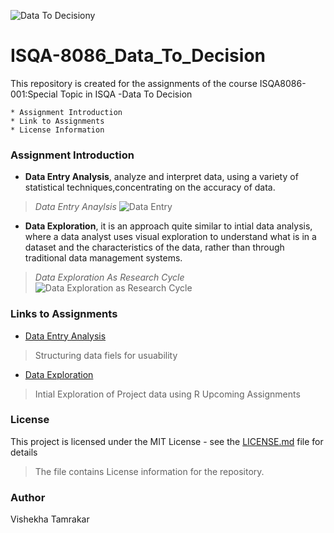 ![Data To Decisiony](https://machinepulse.files.wordpress.com/2014/11/predictive-analytics-in-renewable-technologies-picture.jpg) 
# ISQA-8086_Data_To_Decision
This repository is created for the assignments of the course ISQA8086-001:Special Topic in ISQA -Data To Decision
```
* Assignment Introduction
* Link to Assignments
* License Information
```
### Assignment Introduction

* **Data Entry Analysis**, analyze and interpret data, using a variety of statistical techniques,concentrating on the accuracy of data.

> _Data Entry Anaylsis_
![Data Entry](https://www.apoyocorp.com/assets/img/Data-Entry-Services.jpg) 

* **Data Exploration**, it is an approach quite similar to intial data analysis, where a data analyst uses visual exploration to understand what is in a dataset and the characteristics of the data, rather than through traditional data management systems.

> _Data Exploration As Research Cycle_
![Data Exploration as Research Cycle](https://www.interana.com/hubfs/Imported_Blog_Media/data-explore-cycle-4.png)



### Links to Assignments
* [Data Entry Analysis](https://github.com/Vishekha/ISQA-8086_Data_To_Decision) 
> Structuring data fiels for usuability
* [Data Exploration](https://github.com/Vishekha/ISQA-8086_Data_To_Decision) 
>Intial Exploration of Project data using R
>Upcoming Assignments

### License

This project is licensed under the MIT License - see the [LICENSE.md](https://github.com/Vishekha/ISQA-8086_Data_To_Decision/blob/master/LICENSE) file for details 
> The file contains License information for the repository.

### Author

Vishekha Tamrakar
